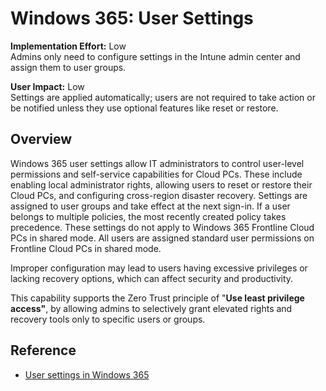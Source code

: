 # Windows 365: User Settings

**Implementation Effort:** Low  
Admins only need to configure settings in the Intune admin center and assign them to user groups.

**User Impact:** Low  
Settings are applied automatically; users are not required to take action or be notified unless they use optional features like reset or restore.

## Overview

Windows 365 user settings allow IT administrators to control user-level permissions and self-service capabilities for Cloud PCs. These include enabling local administrator rights, allowing users to reset or restore their Cloud PCs, and configuring cross-region disaster recovery. Settings are assigned to user groups and take effect at the next sign-in. If a user belongs to multiple policies, the most recently created policy takes precedence. These settings do not apply to Windows 365 Frontline Cloud PCs in shared mode. All users are assigned standard user permissions on Frontline Cloud PCs in shared mode.

Improper configuration may lead to users having excessive privileges or lacking recovery options, which can affect security and productivity.

This capability supports the Zero Trust principle of "**Use least privilege access"**, by allowing admins to selectively grant elevated rights and recovery tools only to specific users or groups.

## Reference

- [User settings in Windows 365](https://learn.microsoft.com/en-us/windows-365/enterprise/assign-users-as-local-admin)

